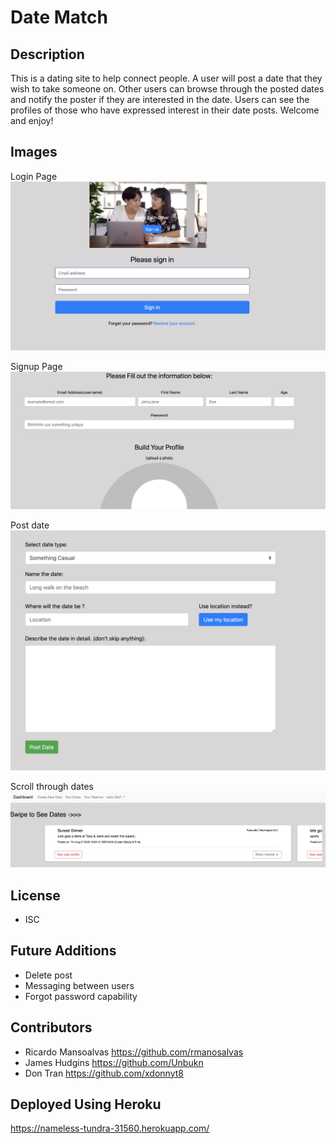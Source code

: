 
# Date Match

## Description
This is a dating site to help connect people. A user will post a date that they wish to take someone on. Other users can browse through the posted dates and notify the poster if they are interested in the date. Users can see the profiles of those who have expressed interest in their date posts. Welcome and enjoy!

## Images

Login Page
![](images/Screen%20Shot%202020-08-27%20at%206.54.19%20PM.png)

Signup Page
![](images/Screen%20Shot%202020-08-27%20at%206.54.57%20PM.png)

Post date
![](images/Screen%20Shot%202020-08-27%20at%206.57.27%20PM.png)

Scroll through dates
![](images/Screen%20Shot%202020-08-27%20at%206.58.37%20PM.png)

## License 
* ISC

## Future Additions
* Delete post
* Messaging between users
* Forgot password capability

## Contributors
* Ricardo Mansoalvas https://github.com/rmanosalvas
* James Hudgins https://github.com/Unbukn
* Don Tran https://github.com/xdonnyt8

## Deployed Using Heroku
https://nameless-tundra-31560.herokuapp.com/




